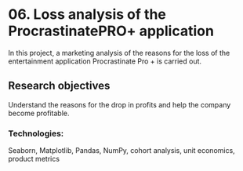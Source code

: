 # 06. Loss analysis of the ProcrastinatePRO+ application

In this project, a marketing analysis of the reasons for the loss of the entertainment application Procrastinate Pro + is carried out. 

## Research objectives
Understand the reasons for the drop in profits and help the company become profitable.

### Technologies:
Seaborn, Matplotlib, Pandas, NumPy, cohort analysis, unit economics, product metrics
